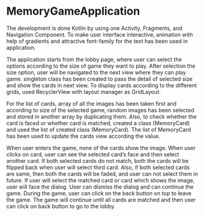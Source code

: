 # MemoryGameApplication

The development is done Kotlin by using one Activity, Fragments, and Navigation Component. To make user interface interactive, animation with help of gradients and attractive font-family for the text has been used in application.

The application starts from the lobby page, where user can select the options according to the size of game they want to play. After selection the size option, user will be navigated to the next view where they can play game. singleton class has been created to pass the detail of selected size and show the cards in next view. To display cards according to the different grids, used RecyclerView with layout manager as GridLayout.

For the list of cards, array of all the images has been taken first and according to size of the selected game, random images has been selected and stored in another array by duplicating them. Also, to check whether the card is faced or whether card is matched, created a class (MemoryCard) and used the list of created class (MemoryCard). The list of MemoryCard has been used to update the cards view according the value.

When user enters the game, none of the cards show the image. When user clicks on card, user can see the selected card’s face and then select another card. If both selected cards do not match, both the cards will be flipped back when user will select third card. Also, if both selected cards are same, then both the cards will be faded, and user can not select them in future. If user will select the matched card or card which shows the image, user will face the dialog. User can dismiss the dialog and can continue the game. During the game, user can click on the back button on top to leave the game. The game will continue until all cards are matched and then user can click on back button to go to the lobby.

